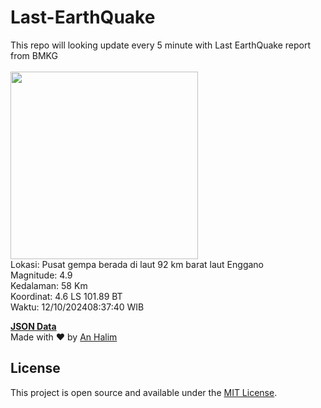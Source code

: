 # Last-EarthQuake
This repo will looking update every 5 minute with Last EarthQuake report from BMKG
<br>
<br>
<img src="https://static.bmkg.go.id/20241012083740.mmi.jpg" width="300"/>
<br>
Lokasi: Pusat gempa berada di laut 92 km barat laut Enggano <br>
Magnitude: 4.9 <br>
Kedalaman: 58 Km <br>
Koordinat: 4.6 LS 101.89 BT <br>
Waktu: 12/10/202408:37:40 WIB <br>

<a href="./data/data.json">**JSON Data**</a>
<br>
Made with ❤️ by <a href="https://github.com/an-halim">An Halim</a>
## License

This project is open source and available under the [MIT License](LICENSE).
